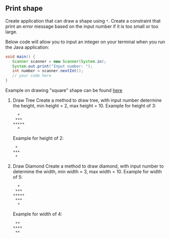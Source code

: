 ## Print shape

Create application that can draw a shape using `*`.
Create a constraint that print an error message based on the input number if it is too small or too large.

Below code will allow you to input an integer on your terminal when you run the Java application:
```java
void main() {
   Scanner scanner = new Scanner(System.in);
   System.out.print("Input number: ");
   int number = scanner.nextInt();
   // your code here
}
```

Example on drawing "square" shape can be found [here](src/Practice.java)


1. Draw Tree
   Create a method to draw tree, with input number determine the height, min height = 2, max height = 10.
   Example for height of 3:
   ```
     *
    ***
   *****
     *
   ```
   Example for height of 2:
   ```
    *
   ***
    *
   ```
2. Draw Diamond
   Create a method to draw diamond, with input number to determine the width, min width = 3, max width = 10.
   Example for width of 5:
   ```
     *
    ***
   *****
    ***
     * 
   ```
   Example for width of 4:
   ```
    **
   ****
    **
   ```